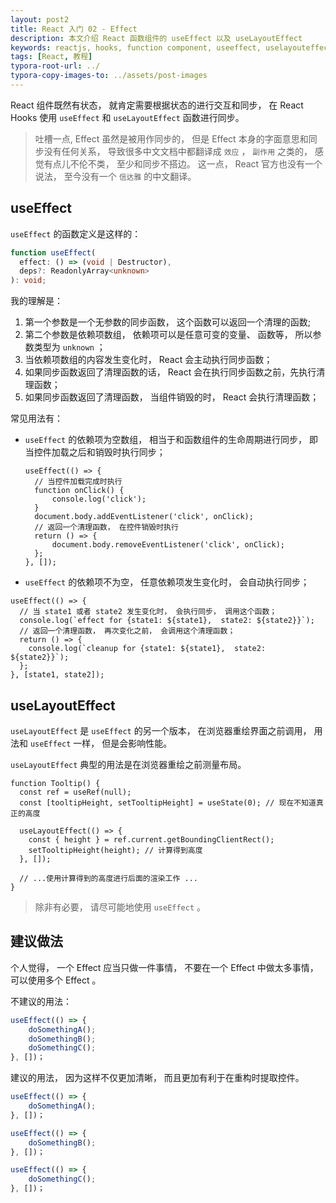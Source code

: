 ```yaml
---
layout: post2
title: React 入门 02 - Effect
description: 本文介绍 React 函数组件的 useEffect 以及 useLayoutEffect
keywords: reactjs, hooks, function component, useeffect, uselayouteffect
tags: [React, 教程]
typora-root-url: ../
typora-copy-images-to: ../assets/post-images
---
```


React 组件既然有状态， 就肯定需要根据状态的进行交互和同步， 在 React Hooks 使用 `useEffect` 和 `useLayoutEffect` 函数进行同步。

> 吐槽一点, Effect 虽然是被用作同步的， 但是 Effect 本身的字面意思和同步没有任何关系， 导致很多中文文档中都翻译成 `效应` ， `副作用` 之类的， 感觉有点儿不伦不类， 至少和同步不搭边。 这一点， React 官方也没有一个说法， 至今没有一个 `信达雅` 的中文翻译。

## useEffect

`useEffect` 的函数定义是这样的：

```ts
function useEffect(
  effect: () => (void | Destructor),
  deps?: ReadonlyArray<unknown>
): void;
```

我的理解是：

1. 第一个参数是一个无参数的同步函数， 这个函数可以返回一个清理的函数;
2. 第二个参数是依赖项数组， 依赖项可以是任意可变的变量、 函数等， 所以参数类型为 `unknown` ；
3. 当依赖项数组的内容发生变化时， React 会主动执行同步函数；
4. 如果同步函数返回了清理函数的话， React 会在执行同步函数之前，先执行清理函数；
5. 如果同步函数返回了清理函数， 当组件销毁的时， React 会执行清理函数；

常见用法有：

- `useEffect` 的依赖项为空数组， 相当于和函数组件的生命周期进行同步， 即当控件加载之后和销毁时执行同步；

  ```tsx
  useEffect(() => {
    // 当控件加载完成时执行
    function onClick() {
        console.log('click');
    }
    document.body.addEventListener('click', onClick);
    // 返回一个清理函数， 在控件销毁时执行
    return () => {
        document.body.removeEventListener('click', onClick);
    };
  }, []);
  ```

- `useEffect` 的依赖项不为空， 任意依赖项发生变化时， 会自动执行同步；

```tsx
useEffect(() => {
  // 当 state1 或者 state2 发生变化时， 会执行同步， 调用这个函数；
  console.log(`effect for {state1: ${state1},  state2: ${state2}}`);
  // 返回一个清理函数， 再次变化之前， 会调用这个清理函数；
  return () => {
    console.log(`cleanup for {state1: ${state1},  state2: ${state2}}`);
  };
}, [state1, state2]);
```

## useLayoutEffect

`useLayoutEffect` 是 `useEffect` 的另一个版本， 在浏览器重绘界面之前调用， 用法和 `useEffect` 一样， 但是会影响性能。

`useLayoutEffect` 典型的用法是在浏览器重绘之前测量布局。

```tsx
function Tooltip() {
  const ref = useRef(null);
  const [tooltipHeight, setTooltipHeight] = useState(0); // 现在不知道真正的高度

  useLayoutEffect(() => {
    const { height } = ref.current.getBoundingClientRect();
    setTooltipHeight(height); // 计算得到高度
  }, []);

  // ...使用计算得到的高度进行后面的渲染工作 ...
}
```

> 除非有必要， 请尽可能地使用 `useEffect` 。

## 建议做法

个人觉得， 一个 Effect 应当只做一件事情， 不要在一个 Effect 中做太多事情， 可以使用多个 Effect 。

不建议的用法：

```ts
useEffect(() => {
    doSomethingA();
    doSomethingB();
    doSomethingC();
}, [])；
```

建议的用法， 因为这样不仅更加清晰， 而且更加有利于在重构时提取控件。

```ts
useEffect(() => {
    doSomethingA();
}, [])；

useEffect(() => {
    doSomethingB();
}, [])；

useEffect(() => {
    doSomethingC();
}, [])；
```
